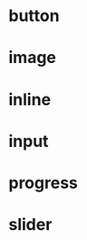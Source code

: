 <link type="text/css" rel="stylesheet" href="../style.css" />

# button

# image

# inline

# input

# progress

# slider
